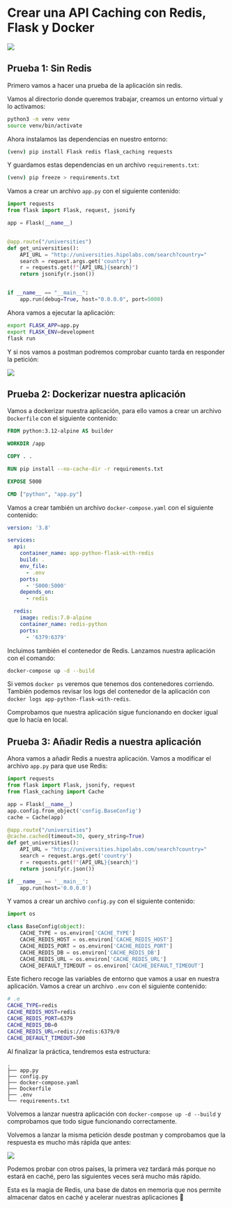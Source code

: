 # Crear una API Caching con Redis, Flask y Docker

<!-- Artículo original: https://dev.to/vjanz/implement-api-caching-with-redis-flask-and-docker-step-by-step-5h01 -->

![](https://res.cloudinary.com/practicaldev/image/fetch/s--MflWnlWv--/c_limit%2Cf_auto%2Cfl_progressive%2Cq_auto%2Cw_800/https://cdn-images-1.medium.com/max/4350/1%2AgEpkD_3NMTxK-w96c_QBBA.png)

## Prueba 1: Sin Redis

Primero vamos a hacer una prueba de la aplicación sin redis.

Vamos al directorio donde queremos trabajar, creamos un entorno virtual y lo activamos:

```bash
python3 -m venv venv
source venv/bin/activate
```

Ahora instalamos las dependencias en nuestro entorno:

```bash
(venv) pip install Flask redis flask_caching requests
```

Y guardamos estas dependencias en un archivo `requirements.txt`:

```bash
(venv) pip freeze > requirements.txt
```
Vamos a crear un archivo `app.py` con el siguiente contenido:

```python
import requests
from flask import Flask, request, jsonify

app = Flask(__name__)


@app.route("/universities")
def get_universities():
    API_URL = "http://universities.hipolabs.com/search?country="
    search = request.args.get('country')
    r = requests.get(f"{API_URL}{search}")
    return jsonify(r.json())


if __name__ == "__main__":
    app.run(debug=True, host="0.0.0.0", port=5000)
```

Ahora vamos a ejecutar la aplicación:

```bash
export FLASK_APP=app.py
export FLASK_ENV=development
flask run
```

Y si nos vamos a postman podremos comprobar cuanto tarda en responder la petición:

![](https://res.cloudinary.com/practicaldev/image/fetch/s--cFeIXNRd--/c_limit%2Cf_auto%2Cfl_progressive%2Cq_auto%2Cw_800/https://cdn-images-1.medium.com/max/2898/1%2A9o8_94EDMwGO-BWWKnshBA.png)


## Prueba 2: Dockerizar nuestra aplicación

Vamos a dockerizar nuestra aplicación, para ello vamos a crear un archivo `Dockerfile` con el siguiente contenido:

```Dockerfile
FROM python:3.12-alpine AS builder

WORKDIR /app

COPY . .

RUN pip install --no-cache-dir -r requirements.txt

EXPOSE 5000

CMD ["python", "app.py"]
```

Vamos a crear también un archivo `docker-compose.yaml` con el siguiente contenido:

```yaml
version: '3.8'

services:
  api:
    container_name: app-python-flask-with-redis
    build: .
    env_file:
      - .env
    ports:
      - '5000:5000'
    depends_on:
      - redis

  redis:
    image: redis:7.0-alpine
    container_name: redis-python
    ports:
      - '6379:6379'
```

Incluimos también el contenedor de Redis. Lanzamos nuestra aplicación con el comando:

```bash
docker-compose up -d --build
```

Si vemos `docker ps` veremos que tenemos dos contenedores corriendo. También podemos revisar los logs del contenedor de la aplicación con `docker logs app-python-flask-with-redis`.

Comprobamos que nuestra aplicación sigue funcionando en docker igual que lo hacía en local.

## Prueba 3: Añadir Redis a nuestra aplicación

Ahora vamos a añadir Redis a nuestra aplicación. Vamos a modificar el archivo `app.py` para que use Redis:

```python
import requests
from flask import Flask, jsonify, request
from flask_caching import Cache

app = Flask(__name__)
app.config.from_object('config.BaseConfig')
cache = Cache(app)

@app.route("/universities")
@cache.cached(timeout=30, query_string=True)
def get_universities():
    API_URL = "http://universities.hipolabs.com/search?country="
    search = request.args.get('country')
    r = requests.get(f"{API_URL}{search}")
    return jsonify(r.json())

if __name__ == '__main__':
    app.run(host='0.0.0.0')
```


Y vamos a crear un archivo `config.py` con el siguiente contenido:

```python
import os

class BaseConfig(object):
    CACHE_TYPE = os.environ['CACHE_TYPE']
    CACHE_REDIS_HOST = os.environ['CACHE_REDIS_HOST']
    CACHE_REDIS_PORT = os.environ['CACHE_REDIS_PORT']
    CACHE_REDIS_DB = os.environ['CACHE_REDIS_DB']
    CACHE_REDIS_URL = os.environ['CACHE_REDIS_URL']
    CACHE_DEFAULT_TIMEOUT = os.environ['CACHE_DEFAULT_TIMEOUT']
```

Este fichero recoge las variables de entorno que vamos a usar en nuestra aplicación. Vamos a crear un archivo `.env` con el siguiente contenido:

```bash
# .e
CACHE_TYPE=redis
CACHE_REDIS_HOST=redis
CACHE_REDIS_PORT=6379
CACHE_REDIS_DB=0
CACHE_REDIS_URL=redis://redis:6379/0
CACHE_DEFAULT_TIMEOUT=300
```

Al finalizar la práctica, tendremos esta estructura:

```
.
├── app.py
├── config.py
├── docker-compose.yaml
├── Dockerfile
├── .env
└── requirements.txt
```

Volvemos a lanzar nuestra aplicación con `docker-compose up -d --build` y comprobamos que todo sigue funcionando correctamente. 

Volvemos a lanzar la misma petición desde postman y comprobamos que la respuesta es mucho más rápida que antes:

![](https://res.cloudinary.com/practicaldev/image/fetch/s--mHDsWyzq--/c_limit%2Cf_auto%2Cfl_progressive%2Cq_auto%2Cw_800/https://cdn-images-1.medium.com/max/2922/1%2Au4a8OUBQu2gBzvc6iL5nsw.png)


Podemos probar con otros países, la primera vez tardará más porque no estará en caché, pero las siguientes veces será mucho más rápido.

Esta es la magia de Redis, una base de datos en memoria que nos permite almacenar datos en caché y acelerar nuestras aplicaciones 🚀

